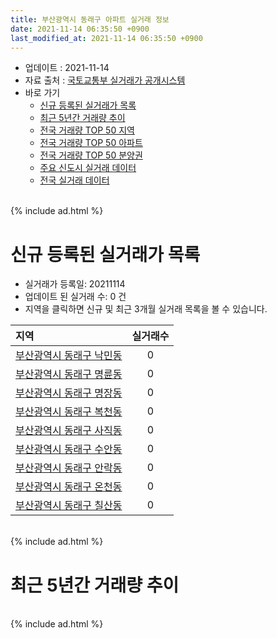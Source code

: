 ```yaml
---
title: 부산광역시 동래구 아파트 실거래 정보
date: 2021-11-14 06:35:50 +0900
last_modified_at: 2021-11-14 06:35:50 +0900
---
```


* 업데이트 : 2021-11-14
* 자료 출처 : [국토교통부 실거래가 공개시스템](http://rt.molit.go.kr)
* 바로 가기
    * [신규 등록된 실거래가 목록](#신규-등록된-실거래가-목록)
    * [최근 5년간 거래량 추이](#최근-5년간-거래량-추이)
    * [전국 거래량 TOP 50 지역](https://inasie.github.io/apt-trade-info/최근-3개월-전국에서-가장-거래가-많이-발생한-지역)
    * [전국 거래량 TOP 50 아파트](https://inasie.github.io/apt-trade-info/최근-3개월-전국에서-가장-거래가-많이-발생한-아파트)
    * [전국 거래량 TOP 50 분양권](https://inasie.github.io/apt-trade-info/최근-3개월-전국에서-가장-거래가-많이-발생한-분양권)
    * [주요 신도시 실거래 데이터](https://inasie.github.io/apt-trade-info/주요-신도시)
    * [전국 실거래 데이터](https://inasie.github.io/apt-trade-info/전국)

<br>
{% include ad.html %}
<br>

# 신규 등록된 실거래가 목록
* 실거래가 등록일: 20211114
* 업데이트 된 실거래 수: 0 건
* 지역을 클릭하면 신규 및 최근 3개월 실거래 목록을 볼 수 있습니다.


|지역|실거래수|
|:---|:---:|
|[부산광역시 동래구 낙민동](https://inasie.github.io/apt-trade-info/부산광역시-동래구-낙민동)|0|
|[부산광역시 동래구 명륜동](https://inasie.github.io/apt-trade-info/부산광역시-동래구-명륜동)|0|
|[부산광역시 동래구 명장동](https://inasie.github.io/apt-trade-info/부산광역시-동래구-명장동)|0|
|[부산광역시 동래구 복천동](https://inasie.github.io/apt-trade-info/부산광역시-동래구-복천동)|0|
|[부산광역시 동래구 사직동](https://inasie.github.io/apt-trade-info/부산광역시-동래구-사직동)|0|
|[부산광역시 동래구 수안동](https://inasie.github.io/apt-trade-info/부산광역시-동래구-수안동)|0|
|[부산광역시 동래구 안락동](https://inasie.github.io/apt-trade-info/부산광역시-동래구-안락동)|0|
|[부산광역시 동래구 온천동](https://inasie.github.io/apt-trade-info/부산광역시-동래구-온천동)|0|
|[부산광역시 동래구 칠산동](https://inasie.github.io/apt-trade-info/부산광역시-동래구-칠산동)|0|


<br>
{% include ad.html %}
<br>

# 최근 5년간 거래량 추이


<div style="width:100%;">
    <canvas id="deal_progress" height="200"></canvas>
</div>

<script>
new Chart(document.getElementById("deal_progress"), {
    type: 'line',
    data: {
        labels: ['201611','201612','201701','201702','201703','201704','201705','201706','201707','201708','201709','201710','201711','201712','201801','201802','201803','201804','201805','201806','201807','201808','201809','201810','201811','201812','201901','201902','201903','201904','201905','201906','201907','201908','201909','201910','201911','201912','202001','202002','202003','202004','202005','202006','202007','202008','202009','202010','202011','202012','202101','202102','202103','202104','202105','202106','202107','202108','202109','202110','202111'],
        datasets: [{
            label: '매매',
            pointRadius: 1,
            data: [377, 286, 181, 273, 298, 276, 331, 325, 260, 196, 178, 168, 168, 126, 237, 212, 317, 143, 187, 180, 145, 192, 181, 193, 172, 126, 164, 125, 174, 161, 198, 207, 310, 325, 259, 409, 1121, 581, 392, 390, 263, 296, 504, 1023, 797, 518, 669, 1108, 916, 251, 211, 194, 303, 527, 678, 342, 370, 272, 215, 172, 20],
            borderColor: "rgba(255, 201, 14, 1)",
            backgroundColor: "rgba(255, 201, 14, 0.5)",
            fill: false,
            lineTension: 0
        },{
            label: '전월세',
            pointRadius: 1,
            data: [218, 216, 238, 269, 237, 183, 190, 172, 223, 176, 216, 157, 222, 200, 218, 209, 295, 229, 211, 201, 218, 195, 161, 226, 220, 191, 227, 236, 257, 236, 271, 302, 280, 271, 274, 291, 335, 329, 283, 369, 276, 227, 266, 248, 296, 242, 244, 296, 282, 265, 245, 217, 252, 393, 419, 321, 247, 242, 241, 224, 56],
            borderColor: "rgba(0, 141, 185, 1)",
            backgroundColor: "rgba(0, 141, 185, 0.5)",
            fill: false,
            lineTension: 0
        }
        ]
    },
    options: {
        responsive: true,
        title: {
            display: false
        },
        tooltips: {
            mode: 'index',
            intersect: false
        },
        hover: {
            mode: 'nearest',
            intersect: true
        },
        scales: {
            xAxes: [{
                display: true,
                scaleLabel: {
                    display: true,
                    labelString: '년/월'
                }
            }],
            yAxes: [{
                display: true,
                ticks: {
                    suggestedMin: 0,
                },
                scaleLabel: {
                    display: true,
                    labelString: '실거래 수'
                }
            }]
        }
    }
});

</script>


<br>
{% include ad.html %}
<br>

